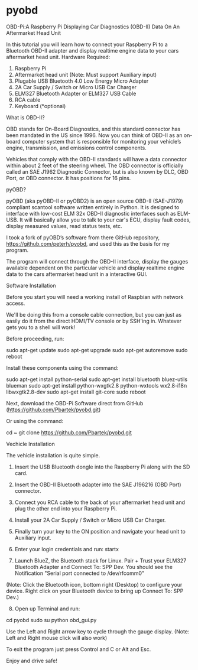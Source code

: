 pyobd
=====

OBD-Pi:A Raspberry Pi Displaying Car Diagnostics (OBD-II) Data On An Aftermarket Head Unit

In this tutorial you will learn how to connect your Raspberry Pi to a Bluetooth OBD-II adapter and display realtime engine data to your cars aftermarket head unit.
Hardware Required:

1. Raspberry Pi
2. Aftermarket head unit (Note: Must support Auxiliary input)
3. Plugable USB Bluetooth 4.0 Low Energy Micro Adapter 
4. 2A Car Supply / Switch or Micro USB Car Charger
5. ELM327 Bluetooth Adapter or ELM327 USB Cable
6. RCA cable 
7. Keyboard (*optional)

What is OBD-II?

OBD stands for On-Board Diagnostics, and this standard connector has been mandated in the US since 1996. Now you can think of OBD-II as an on-board computer system that is responsible for monitoring your vehicle’s engine, transmission, and emissions control components. 

Vehicles that comply with the OBD-II standards will have a data connector within about 2 feet of the steering wheel. The OBD connector is officially called an SAE J1962 Diagnostic Connector, but is also known by DLC, OBD Port, or OBD connector. It has positions for 16 pins.

pyOBD?

pyOBD (aka pyOBD-II or pyOBD2) is an open source OBD-II (SAE-J1979) compliant scantool software written entirely in Python. It is designed to interface with low-cost ELM 32x OBD-II diagnostic interfaces such as ELM-USB. It will basically allow you to talk to your car's ECU, display fault codes, display measured values, read status tests, etc.

I took a fork of pyOBD’s software from there GitHub repository, https://github.com/peterh/pyobd, and used this as the basis for my program.

The program will connect through the OBD-II interface, display the gauges available dependent on the particular vehicle and display realtime engine data to the cars aftermarket head unit in a interactive GUI.

Software Installation

Before you start you will need a working install of Raspbian with network access.

We'll be doing this from a console cable connection, but you can just as easily do it from the direct HDMI/TV console or by SSH'ing in. Whatever gets you to a shell will work!

Before proceeding, run:

sudo apt-get update
sudo apt-get upgrade
sudo apt-get autoremove
sudo reboot

Install these components using the command:

sudo apt-get install python-serial
sudo apt-get install bluetooth bluez-utils blueman
sudo apt-get install python-wxgtk2.8 python-wxtools wx2.8-i18n libwxgtk2.8-dev
sudo apt-get install git-core
sudo reboot 

Next, download the OBD-Pi Software direct from GitHub (https://github.com/Pbartek/pyobd.git)

Or using the command:

cd ~
git clone https://github.com/Pbartek/pyobd.git

Vechicle Installation

The vehicle installation is quite simple.

1. Insert the USB Bluetooth dongle into the Raspberry Pi along with the SD card.

2. Insert the OBD-II Bluetooth adapter into the SAE J196216 (OBD Port) connector.

3. Connect you RCA cable to the back of your aftermarket head unit and plug the other end into your Raspberry Pi.

4. Install your 2A Car Supply / Switch or Micro USB Car Charger.

5. Finally turn your key to the ON position and navigate your head unit to Auxiliary input.

6. Enter your login credentials and run:
startx

7. Launch BlueZ, the Bluetooth stack for Linux. Pair + Trust your ELM327 Bluetooth Adapter and Connect To: SPP Dev. You should see the Notification "Serial port connected to /dev/rfcomm0"

(Note: Click the Bluetooth icon, bottom right (Desktop) to configure your device. Right click on your Bluetooth device to bring up Connect To: SPP Dev.)

8. Open up Terminal and run:

cd pyobd
sudo su
python obd_gui.py

Use the Left and Right arrow key to cycle through the gauge display.
(Note: Left and Right mouse click will also work)

To exit the program just press Control and C or Alt and Esc.

Enjoy and drive safe!
